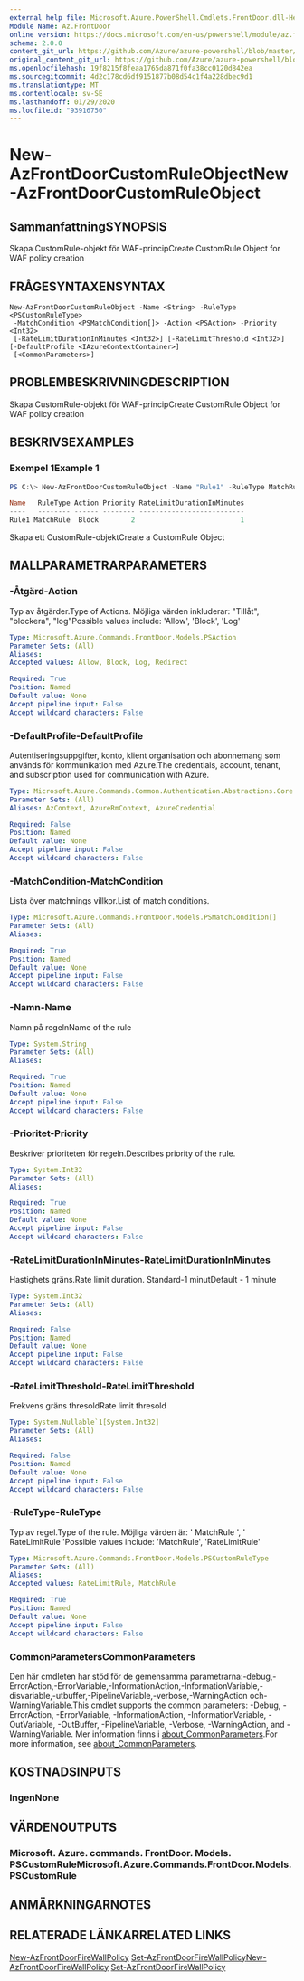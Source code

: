 ```yaml
---
external help file: Microsoft.Azure.PowerShell.Cmdlets.FrontDoor.dll-Help.xml
Module Name: Az.FrontDoor
online version: https://docs.microsoft.com/en-us/powershell/module/az.frontdoor/new-azfrontdoorcustomruleobject
schema: 2.0.0
content_git_url: https://github.com/Azure/azure-powershell/blob/master/src/FrontDoor/FrontDoor/help/New-AzFrontDoorCustomRuleObject.md
original_content_git_url: https://github.com/Azure/azure-powershell/blob/master/src/FrontDoor/FrontDoor/help/New-AzFrontDoorCustomRuleObject.md
ms.openlocfilehash: 19f8215f8feaa1765da871f0fa38cc0120d842ea
ms.sourcegitcommit: 4d2c178cd6df9151877b08d54c1f4a228dbec9d1
ms.translationtype: MT
ms.contentlocale: sv-SE
ms.lasthandoff: 01/29/2020
ms.locfileid: "93916750"
---
```

# <span data-ttu-id="b2b75-101">New-AzFrontDoorCustomRuleObject</span><span class="sxs-lookup"><span data-stu-id="b2b75-101">New-AzFrontDoorCustomRuleObject</span></span>

## <span data-ttu-id="b2b75-102">Sammanfattning</span><span class="sxs-lookup"><span data-stu-id="b2b75-102">SYNOPSIS</span></span>
<span data-ttu-id="b2b75-103">Skapa CustomRule-objekt för WAF-princip</span><span class="sxs-lookup"><span data-stu-id="b2b75-103">Create CustomRule Object for WAF policy creation</span></span>

## <span data-ttu-id="b2b75-104">FRÅGESYNTAXEN</span><span class="sxs-lookup"><span data-stu-id="b2b75-104">SYNTAX</span></span>

```
New-AzFrontDoorCustomRuleObject -Name <String> -RuleType <PSCustomRuleType>
 -MatchCondition <PSMatchCondition[]> -Action <PSAction> -Priority <Int32>
 [-RateLimitDurationInMinutes <Int32>] [-RateLimitThreshold <Int32>] [-DefaultProfile <IAzureContextContainer>]
 [<CommonParameters>]
```

## <span data-ttu-id="b2b75-105">PROBLEMBESKRIVNING</span><span class="sxs-lookup"><span data-stu-id="b2b75-105">DESCRIPTION</span></span>
<span data-ttu-id="b2b75-106">Skapa CustomRule-objekt för WAF-princip</span><span class="sxs-lookup"><span data-stu-id="b2b75-106">Create CustomRule Object for WAF policy creation</span></span>

## <span data-ttu-id="b2b75-107">BESKRIVS</span><span class="sxs-lookup"><span data-stu-id="b2b75-107">EXAMPLES</span></span>

### <span data-ttu-id="b2b75-108">Exempel 1</span><span class="sxs-lookup"><span data-stu-id="b2b75-108">Example 1</span></span>
```powershell
PS C:\> New-AzFrontDoorCustomRuleObject -Name "Rule1" -RuleType MatchRule -MatchCondition $matchCondition1 -Action Block -Priority 2

Name   RuleType Action Priority RateLimitDurationInMinutes
----   -------- ------ -------- --------------------------
Rule1 MatchRule  Block        2                          1
```

<span data-ttu-id="b2b75-109">Skapa ett CustomRule-objekt</span><span class="sxs-lookup"><span data-stu-id="b2b75-109">Create a CustomRule Object</span></span>

## <span data-ttu-id="b2b75-110">MALLPARAMETRAR</span><span class="sxs-lookup"><span data-stu-id="b2b75-110">PARAMETERS</span></span>

### <span data-ttu-id="b2b75-111">-Åtgärd</span><span class="sxs-lookup"><span data-stu-id="b2b75-111">-Action</span></span>
<span data-ttu-id="b2b75-112">Typ av åtgärder.</span><span class="sxs-lookup"><span data-stu-id="b2b75-112">Type of Actions.</span></span>
<span data-ttu-id="b2b75-113">Möjliga värden inkluderar: "Tillåt", "blockera", "log"</span><span class="sxs-lookup"><span data-stu-id="b2b75-113">Possible values include: 'Allow', 'Block', 'Log'</span></span>

```yaml
Type: Microsoft.Azure.Commands.FrontDoor.Models.PSAction
Parameter Sets: (All)
Aliases:
Accepted values: Allow, Block, Log, Redirect

Required: True
Position: Named
Default value: None
Accept pipeline input: False
Accept wildcard characters: False
```

### <span data-ttu-id="b2b75-114">-DefaultProfile</span><span class="sxs-lookup"><span data-stu-id="b2b75-114">-DefaultProfile</span></span>
<span data-ttu-id="b2b75-115">Autentiseringsuppgifter, konto, klient organisation och abonnemang som används för kommunikation med Azure.</span><span class="sxs-lookup"><span data-stu-id="b2b75-115">The credentials, account, tenant, and subscription used for communication with Azure.</span></span>

```yaml
Type: Microsoft.Azure.Commands.Common.Authentication.Abstractions.Core.IAzureContextContainer
Parameter Sets: (All)
Aliases: AzContext, AzureRmContext, AzureCredential

Required: False
Position: Named
Default value: None
Accept pipeline input: False
Accept wildcard characters: False
```

### <span data-ttu-id="b2b75-116">-MatchCondition</span><span class="sxs-lookup"><span data-stu-id="b2b75-116">-MatchCondition</span></span>
<span data-ttu-id="b2b75-117">Lista över matchnings villkor.</span><span class="sxs-lookup"><span data-stu-id="b2b75-117">List of match conditions.</span></span>

```yaml
Type: Microsoft.Azure.Commands.FrontDoor.Models.PSMatchCondition[]
Parameter Sets: (All)
Aliases:

Required: True
Position: Named
Default value: None
Accept pipeline input: False
Accept wildcard characters: False
```

### <span data-ttu-id="b2b75-118">-Namn</span><span class="sxs-lookup"><span data-stu-id="b2b75-118">-Name</span></span>
<span data-ttu-id="b2b75-119">Namn på regeln</span><span class="sxs-lookup"><span data-stu-id="b2b75-119">Name of the rule</span></span>

```yaml
Type: System.String
Parameter Sets: (All)
Aliases:

Required: True
Position: Named
Default value: None
Accept pipeline input: False
Accept wildcard characters: False
```

### <span data-ttu-id="b2b75-120">-Prioritet</span><span class="sxs-lookup"><span data-stu-id="b2b75-120">-Priority</span></span>
<span data-ttu-id="b2b75-121">Beskriver prioriteten för regeln.</span><span class="sxs-lookup"><span data-stu-id="b2b75-121">Describes priority of the rule.</span></span>

```yaml
Type: System.Int32
Parameter Sets: (All)
Aliases:

Required: True
Position: Named
Default value: None
Accept pipeline input: False
Accept wildcard characters: False
```

### <span data-ttu-id="b2b75-122">-RateLimitDurationInMinutes</span><span class="sxs-lookup"><span data-stu-id="b2b75-122">-RateLimitDurationInMinutes</span></span>
<span data-ttu-id="b2b75-123">Hastighets gräns.</span><span class="sxs-lookup"><span data-stu-id="b2b75-123">Rate limit duration.</span></span> <span data-ttu-id="b2b75-124">Standard-1 minut</span><span class="sxs-lookup"><span data-stu-id="b2b75-124">Default - 1 minute</span></span>

```yaml
Type: System.Int32
Parameter Sets: (All)
Aliases:

Required: False
Position: Named
Default value: None
Accept pipeline input: False
Accept wildcard characters: False
```

### <span data-ttu-id="b2b75-125">-RateLimitThreshold</span><span class="sxs-lookup"><span data-stu-id="b2b75-125">-RateLimitThreshold</span></span>
<span data-ttu-id="b2b75-126">Frekvens gräns thresold</span><span class="sxs-lookup"><span data-stu-id="b2b75-126">Rate limit thresold</span></span>

```yaml
Type: System.Nullable`1[System.Int32]
Parameter Sets: (All)
Aliases:

Required: False
Position: Named
Default value: None
Accept pipeline input: False
Accept wildcard characters: False
```

### <span data-ttu-id="b2b75-127">-RuleType</span><span class="sxs-lookup"><span data-stu-id="b2b75-127">-RuleType</span></span>
<span data-ttu-id="b2b75-128">Typ av regel.</span><span class="sxs-lookup"><span data-stu-id="b2b75-128">Type of the rule.</span></span>
<span data-ttu-id="b2b75-129">Möjliga värden är: ' MatchRule ', ' RateLimitRule '</span><span class="sxs-lookup"><span data-stu-id="b2b75-129">Possible values include: 'MatchRule', 'RateLimitRule'</span></span>

```yaml
Type: Microsoft.Azure.Commands.FrontDoor.Models.PSCustomRuleType
Parameter Sets: (All)
Aliases:
Accepted values: RateLimitRule, MatchRule

Required: True
Position: Named
Default value: None
Accept pipeline input: False
Accept wildcard characters: False
```

### <span data-ttu-id="b2b75-130">CommonParameters</span><span class="sxs-lookup"><span data-stu-id="b2b75-130">CommonParameters</span></span>
<span data-ttu-id="b2b75-131">Den här cmdleten har stöd för de gemensamma parametrarna:-debug,-ErrorAction,-ErrorVariable,-InformationAction,-InformationVariable,-disvariable,-utbuffer,-PipelineVariable,-verbose,-WarningAction och-WarningVariable.</span><span class="sxs-lookup"><span data-stu-id="b2b75-131">This cmdlet supports the common parameters: -Debug, -ErrorAction, -ErrorVariable, -InformationAction, -InformationVariable, -OutVariable, -OutBuffer, -PipelineVariable, -Verbose, -WarningAction, and -WarningVariable.</span></span> <span data-ttu-id="b2b75-132">Mer information finns i [about_CommonParameters](https://go.microsoft.com/fwlink/?LinkID=113216).</span><span class="sxs-lookup"><span data-stu-id="b2b75-132">For more information, see [about_CommonParameters](https://go.microsoft.com/fwlink/?LinkID=113216).</span></span>

## <span data-ttu-id="b2b75-133">KOSTNADS</span><span class="sxs-lookup"><span data-stu-id="b2b75-133">INPUTS</span></span>

### <span data-ttu-id="b2b75-134">Ingen</span><span class="sxs-lookup"><span data-stu-id="b2b75-134">None</span></span>

## <span data-ttu-id="b2b75-135">VÄRDEN</span><span class="sxs-lookup"><span data-stu-id="b2b75-135">OUTPUTS</span></span>

### <span data-ttu-id="b2b75-136">Microsoft. Azure. commands. FrontDoor. Models. PSCustomRule</span><span class="sxs-lookup"><span data-stu-id="b2b75-136">Microsoft.Azure.Commands.FrontDoor.Models.PSCustomRule</span></span>

## <span data-ttu-id="b2b75-137">ANMÄRKNINGAR</span><span class="sxs-lookup"><span data-stu-id="b2b75-137">NOTES</span></span>

## <span data-ttu-id="b2b75-138">RELATERADE LÄNKAR</span><span class="sxs-lookup"><span data-stu-id="b2b75-138">RELATED LINKS</span></span>

<span data-ttu-id="b2b75-139">[New-AzFrontDoorFireWallPolicy](./New-AzFrontDoorFireWallPolicy.md) 
 [Set-AzFrontDoorFireWallPolicy](./Set-AzFrontDoorFireWallPolicy.md)</span><span class="sxs-lookup"><span data-stu-id="b2b75-139">[New-AzFrontDoorFireWallPolicy](./New-AzFrontDoorFireWallPolicy.md)
[Set-AzFrontDoorFireWallPolicy](./Set-AzFrontDoorFireWallPolicy.md)</span></span>
